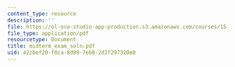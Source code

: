 ```yaml
---
content_type: resource
description: ''
file: https://ol-ocw-studio-app-production.s3.amazonaws.com/courses/15-066j-system-optimization-and-analysis-for-manufacturing-summer-2003/42cbef20f0ca8d997eb02d2f297320e0_midterm_exam_soln.pdf
file_type: application/pdf
resourcetype: Document
title: midterm_exam_soln.pdf
uid: 42cbef20-f0ca-8d99-7eb0-2d2f297320e0
---
```

